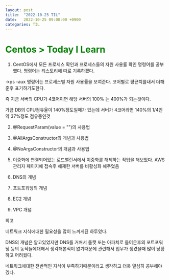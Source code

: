 ```yaml
---
layout: post
title:  "2022-10-25 TIL"
date:   2022-10-25 09:00:00 +0900
categories: TIL
---
```


<span style="color:green"> Centos > Today I Learn  </span>
=====================================================

1. CentOS에서 모든 프로세스 확인과 프로세스들의 자원 사용률 확인 명령어를 공부했다. 
명령어는 티스토리에 따로 기록하겠다.

->ps -aux 명령어는 프로세스별 자원 사용률을 보여준다. 코어별로 평균치를내서 더해준후 표기하기도한다.

즉 지금 서버의 CPU가 4코어이면 해당 서버의 100% 는 400%가 되는것이다.

가끔 DB의 CPU점유율이 140%정도일때가 있는데 서버가 4코어라면 140%의 1/4인 약 37%정도 점유중인것


2. @RequestParam(value = "")의 사용법

3. @AllArgsConstructor의 개념과 사용법

3. @NoArgsConstructor의 개념과 사용법

4. 이중화에 연결되어있는 로드밸런서에서 이중화를 해제하는 작업을 해보았다. AWS 관리자 페이지에 접속후 해제한 서버를 비활성화 해주었음

5. DNS의 개념

6. 포트포워딩의 개념

7. EC2 개념

8. VPC 개념


회고

네트워크 지식에대한 필요성을 많이 느끼게된 하루였다.

DNS의 개념은 알고있었지만 DNS를 거쳐서 톰캣 또는 아파치로 들어온후의 포트포워딩 등의 동작들에대해서 생각해본적이 없기때문에 관련해서 업무가 생겼을때 많이 당황하고 어려웠다.

네트워크에대한 전반적인 지식이 부족하기때문이라고 생각하고 더욱 열심히 공부해야겠다.

